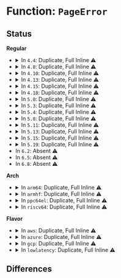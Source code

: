 # Function: <code>PageError</code>

## Status
<b>Regular</b>
<ul>
<li>
<details>
<summary>In <code>4.4</code>: Duplicate, Full Inline ⚠️</summary>

**Collision:** Static Duplication

**Inline:** Full

**Transformation:** False

**Instances:**

```
In mm/page-writeback.c (ffffffff81199455)
Location: include/linux/page-flags.h:210
Inline: True
Inline callers:
  - mm/page-writeback.c:write_one_page
```
```
In mm/migrate.c (ffffffff811f1c1c)
Location: include/linux/page-flags.h:210
Inline: True
Inline callers:
  - mm/migrate.c:migrate_page_copy
```
```
In fs/buffer.c (ffffffff81243fcf)
Location: include/linux/page-flags.h:210
Inline: True
Inline callers:
  - fs/buffer.c:end_buffer_async_read
  - fs/buffer.c:block_read_full_page
```
```
In block/partition-generic.c (ffffffff813cd025)
Location: include/linux/page-flags.h:210
Inline: True
Inline callers:
  - block/partition-generic.c:read_dev_sector
```
</details>
</li>
<li>
<details>
<summary>In <code>4.8</code>: Duplicate, Full Inline ⚠️</summary>

**Collision:** Static Duplication

**Inline:** Full

**Transformation:** False

**Instances:**

```
In mm/page-writeback.c (ffffffff811afd81)
Location: include/linux/page-flags.h:256
Inline: True
Inline callers:
  - mm/page-writeback.c:write_one_page
```
```
In mm/migrate.c (ffffffff812105e1)
Location: include/linux/page-flags.h:256
Inline: True
Inline callers:
  - mm/migrate.c:migrate_page_copy
```
```
In fs/buffer.c (ffffffff8126d9b5)
Location: include/linux/page-flags.h:256
Inline: True
Inline callers:
  - fs/buffer.c:block_read_full_page
  - fs/buffer.c:end_buffer_async_read
```
```
In fs/squashfs/file.c (ffffffff81322797)
Location: include/linux/page-flags.h:256
Inline: True
Inline callers:
  - fs/squashfs/file.c:squashfs_readpage
```
```
In block/partition-generic.c (ffffffff8141140d)
Location: include/linux/page-flags.h:256
Inline: True
Inline callers:
  - block/partition-generic.c:read_dev_sector
```
</details>
</li>
<li>
<details>
<summary>In <code>4.10</code>: Duplicate, Full Inline ⚠️</summary>

**Collision:** Static Duplication

**Inline:** Full

**Transformation:** False

**Instances:**

```
In mm/page-writeback.c (ffffffff811c0441)
Location: include/linux/page-flags.h:266
Inline: True
Inline callers:
  - mm/page-writeback.c:write_one_page
```
```
In mm/migrate.c (ffffffff8122271c)
Location: include/linux/page-flags.h:266
Inline: True
Inline callers:
  - mm/migrate.c:migrate_page_copy
```
```
In fs/buffer.c (ffffffff81280bda)
Location: include/linux/page-flags.h:266
Inline: True
Inline callers:
  - fs/buffer.c:block_read_full_page
  - fs/buffer.c:end_buffer_async_read
```
```
In fs/squashfs/file.c (ffffffff81338624)
Location: include/linux/page-flags.h:266
Inline: True
Inline callers:
  - fs/squashfs/file.c:squashfs_readpage
```
```
In block/partition-generic.c (ffffffff8142c7ad)
Location: include/linux/page-flags.h:266
Inline: True
Inline callers:
  - block/partition-generic.c:read_dev_sector
```
</details>
</li>
<li>
<details>
<summary>In <code>4.13</code>: Duplicate, Full Inline ⚠️</summary>

**Collision:** Static Duplication

**Inline:** Full

**Transformation:** False

**Instances:**

```
In mm/migrate.c (ffffffff8122e1bc)
Location: include/linux/page-flags.h:266
Inline: True
Inline callers:
  - mm/migrate.c:migrate_page_copy
```
```
In fs/buffer.c (ffffffff8128e4c7)
Location: include/linux/page-flags.h:266
Inline: True
Inline callers:
  - fs/buffer.c:block_read_full_page
  - fs/buffer.c:end_buffer_async_read
```
```
In fs/squashfs/file.c (ffffffff8134d59e)
Location: include/linux/page-flags.h:266
Inline: True
Inline callers:
  - fs/squashfs/file.c:squashfs_readpage
```
```
In block/partition-generic.c (ffffffff81439b05)
Location: include/linux/page-flags.h:266
Inline: True
Inline callers:
  - block/partition-generic.c:read_dev_sector
```
</details>
</li>
<li>
<details>
<summary>In <code>4.15</code>: Duplicate, Full Inline ⚠️</summary>

**Collision:** Static Duplication

**Inline:** Full

**Transformation:** False

**Instances:**

```
In mm/migrate.c (ffffffff8124928c)
Location: include/linux/page-flags.h:267
Inline: True
Inline callers:
  - mm/migrate.c:migrate_page_states
```
```
In fs/buffer.c (ffffffff812b10c0)
Location: include/linux/page-flags.h:267
Inline: True
Inline callers:
  - fs/buffer.c:block_read_full_page
  - fs/buffer.c:end_buffer_async_read
```
```
In fs/squashfs/file.c (ffffffff81371c4e)
Location: include/linux/page-flags.h:267
Inline: True
Inline callers:
  - fs/squashfs/file.c:squashfs_readpage
```
```
In block/partition-generic.c (ffffffff81465b05)
Location: include/linux/page-flags.h:267
Inline: True
Inline callers:
  - block/partition-generic.c:read_dev_sector
```
</details>
</li>
<li>
<details>
<summary>In <code>4.18</code>: Duplicate, Full Inline ⚠️</summary>

**Collision:** Static Duplication

**Inline:** Full

**Transformation:** False

**Instances:**

```
In mm/migrate.c (ffffffff8126cd05)
Location: include/linux/page-flags.h:274
Inline: True
Inline callers:
  - mm/migrate.c:migrate_page_states
```
```
In fs/buffer.c (ffffffff812d90b0)
Location: include/linux/page-flags.h:274
Inline: True
Inline callers:
  - fs/buffer.c:block_read_full_page
  - fs/buffer.c:end_buffer_async_read
```
```
In fs/squashfs/file.c (ffffffff813a020b)
Location: include/linux/page-flags.h:274
Inline: True
Inline callers:
  - fs/squashfs/file.c:squashfs_readpage
```
```
In block/partition-generic.c (ffffffff814994d5)
Location: include/linux/page-flags.h:274
Inline: True
Inline callers:
  - block/partition-generic.c:read_dev_sector
```
</details>
</li>
<li>
<details>
<summary>In <code>5.0</code>: Duplicate, Full Inline ⚠️</summary>

**Collision:** Static Duplication

**Inline:** Full

**Transformation:** False

**Instances:**

```
In mm/migrate.c (ffffffff81281505)
Location: include/linux/page-flags.h:283
Inline: True
Inline callers:
  - mm/migrate.c:migrate_page_states
```
```
In fs/buffer.c (ffffffff812ee581)
Location: include/linux/page-flags.h:283
Inline: True
Inline callers:
  - fs/buffer.c:block_read_full_page
  - fs/buffer.c:end_buffer_async_read
```
```
In fs/iomap.c (ffffffff813234d8)
Location: include/linux/page-flags.h:283
Inline: True
Inline callers:
  - fs/iomap.c:iomap_set_range_uptodate
```
```
In fs/squashfs/file.c (ffffffff813b8f8c)
Location: include/linux/page-flags.h:283
Inline: True
Inline callers:
  - fs/squashfs/file.c:squashfs_readpage
```
```
In block/partition-generic.c (ffffffff814b3735)
Location: include/linux/page-flags.h:283
Inline: True
Inline callers:
  - block/partition-generic.c:read_dev_sector
```
</details>
</li>
<li>
<details>
<summary>In <code>5.3</code>: Duplicate, Full Inline ⚠️</summary>

**Collision:** Static Duplication

**Inline:** Full

**Transformation:** False

**Instances:**

```
In mm/migrate.c (ffffffff8129d795)
Location: include/linux/page-flags.h:314
Inline: True
Inline callers:
  - mm/migrate.c:migrate_page_states
```
```
In fs/buffer.c (ffffffff8130fd86)
Location: include/linux/page-flags.h:314
Inline: True
Inline callers:
  - fs/buffer.c:block_read_full_page
  - fs/buffer.c:end_buffer_async_read
```
```
In fs/iomap/buffered-io.c (ffffffff8134b578)
Location: include/linux/page-flags.h:314
Inline: True
Inline callers:
  - fs/iomap/buffered-io.c:iomap_set_range_uptodate
```
```
In fs/squashfs/file.c (ffffffff813e3d9e)
Location: include/linux/page-flags.h:314
Inline: True
Inline callers:
  - fs/squashfs/file.c:squashfs_readpage
```
```
In block/partition-generic.c (ffffffff814e1cbf)
Location: include/linux/page-flags.h:314
Inline: True
Inline callers:
  - block/partition-generic.c:read_dev_sector
```
</details>
</li>
<li>
<details>
<summary>In <code>5.4</code>: Duplicate, Full Inline ⚠️</summary>

**Collision:** Static Duplication

**Inline:** Full

**Transformation:** False

**Instances:**

```
In mm/migrate.c (ffffffff812ad095)
Location: include/linux/page-flags.h:314
Inline: True
Inline callers:
  - mm/migrate.c:migrate_page_states
```
```
In fs/buffer.c (ffffffff81322d33)
Location: include/linux/page-flags.h:314
Inline: True
Inline callers:
  - fs/buffer.c:block_read_full_page
  - fs/buffer.c:end_buffer_async_read
```
```
In fs/verity/verify.c (ffffffff813517f8)
Location: include/linux/page-flags.h:314
Inline: True
Inline callers:
  - fs/verity/verify.c:fsverity_verify_bio
```
```
In fs/iomap/buffered-io.c (ffffffff81363828)
Location: include/linux/page-flags.h:314
Inline: True
Inline callers:
  - fs/iomap/buffered-io.c:iomap_set_range_uptodate
```
```
In fs/ext4/readpage.c (ffffffff813cc263)
Location: include/linux/page-flags.h:314
Inline: True
Inline callers:
  - fs/ext4/readpage.c:__read_end_io
```
```
In fs/squashfs/file.c (ffffffff813fdde0)
Location: include/linux/page-flags.h:314
Inline: True
Inline callers:
  - fs/squashfs/file.c:squashfs_readpage
```
```
In block/partition-generic.c (ffffffff814fb06f)
Location: include/linux/page-flags.h:314
Inline: True
Inline callers:
  - block/partition-generic.c:read_dev_sector
```
</details>
</li>
<li>
<details>
<summary>In <code>5.8</code>: Duplicate, Full Inline ⚠️</summary>

**Collision:** Static Duplication

**Inline:** Full

**Transformation:** False

**Instances:**

```
In mm/migrate.c (ffffffff812e2bd5)
Location: include/linux/page-flags.h:322
Inline: True
Inline callers:
  - mm/migrate.c:migrate_page_states
```
```
In fs/buffer.c (ffffffff8135c413)
Location: include/linux/page-flags.h:322
Inline: True
Inline callers:
  - fs/buffer.c:block_read_full_page
  - fs/buffer.c:end_buffer_async_read
```
```
In fs/verity/verify.c (ffffffff8139829a)
Location: include/linux/page-flags.h:322
Inline: True
Inline callers:
  - fs/verity/verify.c:fsverity_verify_bio
```
```
In fs/iomap/buffered-io.c (ffffffff813aaca5)
Location: include/linux/page-flags.h:322
Inline: True
```
```
In fs/ext4/readpage.c (ffffffff81418331)
Location: include/linux/page-flags.h:322
Inline: True
Inline callers:
  - fs/ext4/readpage.c:__read_end_io
```
```
In fs/squashfs/file.c (ffffffff8144b83e)
Location: include/linux/page-flags.h:322
Inline: True
Inline callers:
  - fs/squashfs/file.c:squashfs_readpage
```
```
In block/partitions/core.c (ffffffff8155ddaf)
Location: include/linux/page-flags.h:322
Inline: True
Inline callers:
  - block/partitions/core.c:read_part_sector
```
```
In drivers/scsi/scsicam.c (ffffffff81830297)
Location: include/linux/page-flags.h:322
Inline: True
Inline callers:
  - drivers/scsi/scsicam.c:scsi_bios_ptable
```
</details>
</li>
<li>
<details>
<summary>In <code>5.11</code>: Duplicate, Full Inline ⚠️</summary>

**Collision:** Static Duplication

**Inline:** Full

**Transformation:** False

**Instances:**

```
In mm/migrate.c (ffffffff812ee005)
Location: include/linux/page-flags.h:330
Inline: True
Inline callers:
  - mm/migrate.c:migrate_page_states
```
```
In fs/buffer.c (ffffffff81369aa5)
Location: include/linux/page-flags.h:330
Inline: True
Inline callers:
  - fs/buffer.c:block_read_full_page
  - fs/buffer.c:end_buffer_async_read
```
```
In fs/verity/verify.c (ffffffff813a9b1a)
Location: include/linux/page-flags.h:330
Inline: True
Inline callers:
  - fs/verity/verify.c:fsverity_verify_bio
```
```
In fs/iomap/buffered-io.c (ffffffff813bc4f5)
Location: include/linux/page-flags.h:330
Inline: True
```
```
In fs/ext4/readpage.c (ffffffff8142be91)
Location: include/linux/page-flags.h:330
Inline: True
Inline callers:
  - fs/ext4/readpage.c:__read_end_io
```
```
In fs/squashfs/file.c (ffffffff81467f1e)
Location: include/linux/page-flags.h:330
Inline: True
Inline callers:
  - fs/squashfs/file.c:squashfs_readpage
```
```
In block/partitions/core.c (ffffffff81579bbe)
Location: include/linux/page-flags.h:330
Inline: True
Inline callers:
  - block/partitions/core.c:read_part_sector
```
```
In drivers/scsi/scsicam.c (ffffffff81840f0e)
Location: include/linux/page-flags.h:330
Inline: True
Inline callers:
  - drivers/scsi/scsicam.c:scsi_bios_ptable
```
</details>
</li>
<li>
<details>
<summary>In <code>5.13</code>: Duplicate, Full Inline ⚠️</summary>

**Collision:** Static Duplication

**Inline:** Full

**Transformation:** False

**Instances:**

```
In mm/migrate.c (ffffffff812f3af5)
Location: include/linux/page-flags.h:330
Inline: True
Inline callers:
  - mm/migrate.c:migrate_page_states
```
```
In fs/buffer.c (ffffffff813708b5)
Location: include/linux/page-flags.h:330
Inline: True
Inline callers:
  - fs/buffer.c:block_read_full_page
  - fs/buffer.c:end_buffer_async_read
```
```
In fs/verity/verify.c (ffffffff813b106b)
Location: include/linux/page-flags.h:330
Inline: True
Inline callers:
  - fs/verity/verify.c:fsverity_verify_bio
```
```
In fs/iomap/buffered-io.c (ffffffff813c3245)
Location: include/linux/page-flags.h:330
Inline: True
```
```
In fs/ext4/readpage.c (ffffffff81432b51)
Location: include/linux/page-flags.h:330
Inline: True
Inline callers:
  - fs/ext4/readpage.c:__read_end_io
```
```
In fs/squashfs/file.c (ffffffff8146d521)
Location: include/linux/page-flags.h:330
Inline: True
Inline callers:
  - fs/squashfs/file.c:squashfs_readpage
```
```
In block/partitions/core.c (ffffffff815818f1)
Location: include/linux/page-flags.h:330
Inline: True
Inline callers:
  - block/partitions/core.c:read_part_sector
```
```
In drivers/scsi/scsicam.c (ffffffff818240fe)
Location: include/linux/page-flags.h:330
Inline: True
Inline callers:
  - drivers/scsi/scsicam.c:scsi_bios_ptable
```
</details>
</li>
<li>
<details>
<summary>In <code>5.15</code>: Duplicate, Full Inline ⚠️</summary>

**Collision:** Static Duplication

**Inline:** Full

**Transformation:** False

**Instances:**

```
In mm/migrate.c (ffffffff8133e495)
Location: include/linux/page-flags.h:344
Inline: True
Inline callers:
  - mm/migrate.c:migrate_page_states
```
```
In fs/buffer.c (ffffffff813bf484)
Location: include/linux/page-flags.h:344
Inline: True
Inline callers:
  - fs/buffer.c:block_read_full_page
  - fs/buffer.c:end_buffer_async_read
```
```
In fs/verity/verify.c (ffffffff81400d54)
Location: include/linux/page-flags.h:344
Inline: True
Inline callers:
  - fs/verity/verify.c:fsverity_verify_bio
```
```
In fs/iomap/buffered-io.c (ffffffff81412bc5)
Location: include/linux/page-flags.h:344
Inline: True
```
```
In fs/ext4/readpage.c (ffffffff81486321)
Location: include/linux/page-flags.h:344
Inline: True
Inline callers:
  - fs/ext4/readpage.c:__read_end_io
```
```
In fs/squashfs/file.c (ffffffff814c3db9)
Location: include/linux/page-flags.h:344
Inline: True
Inline callers:
  - fs/squashfs/file.c:squashfs_readpage
```
```
In block/partitions/core.c (ffffffff815e6cf6)
Location: include/linux/page-flags.h:344
Inline: True
Inline callers:
  - block/partitions/core.c:read_part_sector
```
```
In drivers/scsi/scsicam.c (ffffffff818af93e)
Location: include/linux/page-flags.h:344
Inline: True
Inline callers:
  - drivers/scsi/scsicam.c:scsi_bios_ptable
```
</details>
</li>
<li>
<details>
<summary>In <code>5.19</code>: Duplicate, Full Inline ⚠️</summary>

**Collision:** Static Duplication

**Inline:** Full

**Transformation:** False

**Instances:**

```
In fs/buffer.c (ffffffff81445e1b)
Location: include/linux/page-flags.h:494
Inline: True
Inline callers:
  - fs/buffer.c:end_buffer_async_read
```
```
In fs/verity/verify.c (ffffffff81474dfa)
Location: include/linux/page-flags.h:494
Inline: True
Inline callers:
  - fs/verity/verify.c:fsverity_verify_bio
```
```
In fs/ext4/readpage.c (ffffffff81509bc8)
Location: include/linux/page-flags.h:494
Inline: True
Inline callers:
  - fs/ext4/readpage.c:__read_end_io
```
```
In fs/squashfs/file.c (ffffffff8154eb38)
Location: include/linux/page-flags.h:494
Inline: True
Inline callers:
  - fs/squashfs/file.c:squashfs_read_folio
```
```
In block/partitions/core.c (ffffffff81695e7e)
Location: include/linux/page-flags.h:494
Inline: True
Inline callers:
  - block/partitions/core.c:read_part_sector
```
</details>
</li>
<li>
In <code>6.2</code>: Absent ⚠️
</li>
<li>
In <code>6.5</code>: Absent ⚠️
</li>
<li>
In <code>6.8</code>: Absent ⚠️
</li>
</ul>
<b>Arch</b>
<ul>
<li>
<details>
<summary>In <code>arm64</code>: Duplicate, Full Inline ⚠️</summary>

**Collision:** Static Duplication

**Inline:** Full

**Transformation:** False

**Instances:**

```
In mm/migrate.c (ffff80001034f350)
Location: include/linux/page-flags.h:314
Inline: True
Inline callers:
  - mm/migrate.c:migrate_page_states
```
```
In fs/buffer.c (ffff8000103dbda0)
Location: include/linux/page-flags.h:314
Inline: True
Inline callers:
  - fs/buffer.c:block_read_full_page
  - fs/buffer.c:end_buffer_async_read
```
```
In fs/verity/verify.c (ffff800010413910)
Location: include/linux/page-flags.h:314
Inline: True
Inline callers:
  - fs/verity/verify.c:fsverity_verify_bio
```
```
In fs/iomap/buffered-io.c (ffff80001042af2c)
Location: include/linux/page-flags.h:314
Inline: True
Inline callers:
  - fs/iomap/buffered-io.c:iomap_set_range_uptodate
```
```
In fs/ext4/readpage.c (ffff8000104a469c)
Location: include/linux/page-flags.h:314
Inline: True
Inline callers:
  - fs/ext4/readpage.c:__read_end_io
```
```
In fs/squashfs/file.c (ffff8000104dbe80)
Location: include/linux/page-flags.h:314
Inline: True
Inline callers:
  - fs/squashfs/file.c:squashfs_readpage
```
```
In block/partition-generic.c (ffff8000105fd09c)
Location: include/linux/page-flags.h:314
Inline: True
Inline callers:
  - block/partition-generic.c:read_dev_sector
```
</details>
</li>
<li>
<details>
<summary>In <code>armhf</code>: Duplicate, Full Inline ⚠️</summary>

**Collision:** Static Duplication

**Inline:** Full

**Transformation:** False

**Instances:**

```
In mm/migrate.c (c05512d0)
Location: include/linux/page-flags.h:314
Inline: True
Inline callers:
  - mm/migrate.c:migrate_page_states
```
```
In fs/buffer.c (c05b511c)
Location: include/linux/page-flags.h:314
Inline: True
Inline callers:
  - fs/buffer.c:block_read_full_page
  - fs/buffer.c:end_buffer_async_read
```
```
In fs/verity/verify.c (c05dfbb8)
Location: include/linux/page-flags.h:314
Inline: True
Inline callers:
  - fs/verity/verify.c:fsverity_verify_bio
```
```
In fs/iomap/buffered-io.c (c05f2cfc)
Location: include/linux/page-flags.h:314
Inline: True
Inline callers:
  - fs/iomap/buffered-io.c:iomap_set_range_uptodate
```
```
In fs/ext4/readpage.c (c0666288)
Location: include/linux/page-flags.h:314
Inline: True
Inline callers:
  - fs/ext4/readpage.c:__read_end_io
```
```
In fs/squashfs/file.c (c069d688)
Location: include/linux/page-flags.h:314
Inline: True
Inline callers:
  - fs/squashfs/file.c:squashfs_readpage
```
```
In block/partition-generic.c (c07a78c4)
Location: include/linux/page-flags.h:314
Inline: True
Inline callers:
  - block/partition-generic.c:read_dev_sector
```
</details>
</li>
<li>
<details>
<summary>In <code>ppc64el</code>: Duplicate, Full Inline ⚠️</summary>

**Collision:** Static Duplication

**Inline:** Full

**Transformation:** False

**Instances:**

```
In mm/migrate.c (c000000000431744)
Location: include/linux/page-flags.h:314
Inline: True
Inline callers:
  - mm/migrate.c:migrate_page_states
```
```
In fs/buffer.c (c0000000004e11dc)
Location: include/linux/page-flags.h:314
Inline: True
Inline callers:
  - fs/buffer.c:block_read_full_page
  - fs/buffer.c:end_buffer_async_read
```
```
In fs/verity/verify.c (c000000000521914)
Location: include/linux/page-flags.h:314
Inline: True
Inline callers:
  - fs/verity/verify.c:fsverity_verify_bio
```
```
In fs/iomap/buffered-io.c (c00000000053a6d0)
Location: include/linux/page-flags.h:314
Inline: True
Inline callers:
  - fs/iomap/buffered-io.c:iomap_set_range_uptodate
```
```
In fs/ext4/readpage.c (c0000000005d1644)
Location: include/linux/page-flags.h:314
Inline: True
Inline callers:
  - fs/ext4/readpage.c:__read_end_io
```
```
In fs/squashfs/file.c (c000000000617140)
Location: include/linux/page-flags.h:314
Inline: True
Inline callers:
  - fs/squashfs/file.c:squashfs_readpage
```
```
In block/partition-generic.c (c0000000007966e4)
Location: include/linux/page-flags.h:314
Inline: True
Inline callers:
  - block/partition-generic.c:read_dev_sector
```
</details>
</li>
<li>
<details>
<summary>In <code>riscv64</code>: Duplicate, Full Inline ⚠️</summary>

**Collision:** Static Duplication

**Inline:** Full

**Transformation:** False

**Instances:**

```
In mm/migrate.c (ffffffe00023e3c0)
Location: include/linux/page-flags.h:314
Inline: True
Inline callers:
  - mm/migrate.c:migrate_page_states
```
```
In fs/buffer.c (ffffffe00029432a)
Location: include/linux/page-flags.h:314
Inline: True
Inline callers:
  - fs/buffer.c:block_read_full_page
  - fs/buffer.c:end_buffer_async_read
```
```
In fs/verity/verify.c (ffffffe0002bb31a)
Location: include/linux/page-flags.h:314
Inline: True
Inline callers:
  - fs/verity/verify.c:fsverity_verify_bio
```
```
In fs/iomap/buffered-io.c (ffffffe0002c7c86)
Location: include/linux/page-flags.h:314
Inline: True
Inline callers:
  - fs/iomap/buffered-io.c:iomap_set_range_uptodate
```
```
In fs/ext4/readpage.c (ffffffe00032587c)
Location: include/linux/page-flags.h:314
Inline: True
Inline callers:
  - fs/ext4/readpage.c:__read_end_io
```
```
In fs/squashfs/file.c (ffffffe000350b04)
Location: include/linux/page-flags.h:314
Inline: True
Inline callers:
  - fs/squashfs/file.c:squashfs_readpage
```
```
In block/partition-generic.c (ffffffe000438ca0)
Location: include/linux/page-flags.h:314
Inline: True
Inline callers:
  - block/partition-generic.c:read_dev_sector
```
</details>
</li>
</ul>
<b>Flavor</b>
<ul>
<li>
<details>
<summary>In <code>aws</code>: Duplicate, Full Inline ⚠️</summary>

**Collision:** Static Duplication

**Inline:** Full

**Transformation:** False

**Instances:**

```
In mm/migrate.c (ffffffff812a5675)
Location: include/linux/page-flags.h:314
Inline: True
Inline callers:
  - mm/migrate.c:migrate_page_states
```
```
In fs/buffer.c (ffffffff8131b313)
Location: include/linux/page-flags.h:314
Inline: True
Inline callers:
  - fs/buffer.c:block_read_full_page
  - fs/buffer.c:end_buffer_async_read
```
```
In fs/verity/verify.c (ffffffff81349dd8)
Location: include/linux/page-flags.h:314
Inline: True
Inline callers:
  - fs/verity/verify.c:fsverity_verify_bio
```
```
In fs/iomap/buffered-io.c (ffffffff8135be08)
Location: include/linux/page-flags.h:314
Inline: True
Inline callers:
  - fs/iomap/buffered-io.c:iomap_set_range_uptodate
```
```
In fs/ext4/readpage.c (ffffffff813c4843)
Location: include/linux/page-flags.h:314
Inline: True
Inline callers:
  - fs/ext4/readpage.c:__read_end_io
```
```
In fs/squashfs/file.c (ffffffff813f63c0)
Location: include/linux/page-flags.h:314
Inline: True
Inline callers:
  - fs/squashfs/file.c:squashfs_readpage
```
```
In block/partition-generic.c (ffffffff814f364f)
Location: include/linux/page-flags.h:314
Inline: True
Inline callers:
  - block/partition-generic.c:read_dev_sector
```
</details>
</li>
<li>
<details>
<summary>In <code>azure</code>: Duplicate, Full Inline ⚠️</summary>

**Collision:** Static Duplication

**Inline:** Full

**Transformation:** False

**Instances:**

```
In mm/migrate.c (ffffffff81297145)
Location: include/linux/page-flags.h:314
Inline: True
Inline callers:
  - mm/migrate.c:migrate_page_states
```
```
In fs/buffer.c (ffffffff8130beb3)
Location: include/linux/page-flags.h:314
Inline: True
Inline callers:
  - fs/buffer.c:block_read_full_page
  - fs/buffer.c:end_buffer_async_read
```
```
In fs/verity/verify.c (ffffffff8133aab8)
Location: include/linux/page-flags.h:314
Inline: True
Inline callers:
  - fs/verity/verify.c:fsverity_verify_bio
```
```
In fs/iomap/buffered-io.c (ffffffff8134caa8)
Location: include/linux/page-flags.h:314
Inline: True
Inline callers:
  - fs/iomap/buffered-io.c:iomap_set_range_uptodate
```
```
In fs/ext4/readpage.c (ffffffff813b52c3)
Location: include/linux/page-flags.h:314
Inline: True
Inline callers:
  - fs/ext4/readpage.c:__read_end_io
```
```
In fs/squashfs/file.c (ffffffff813e6e40)
Location: include/linux/page-flags.h:314
Inline: True
Inline callers:
  - fs/squashfs/file.c:squashfs_readpage
```
```
In block/partition-generic.c (ffffffff814e3b5f)
Location: include/linux/page-flags.h:314
Inline: True
Inline callers:
  - block/partition-generic.c:read_dev_sector
```
</details>
</li>
<li>
<details>
<summary>In <code>gcp</code>: Duplicate, Full Inline ⚠️</summary>

**Collision:** Static Duplication

**Inline:** Full

**Transformation:** False

**Instances:**

```
In mm/migrate.c (ffffffff812a3485)
Location: include/linux/page-flags.h:314
Inline: True
Inline callers:
  - mm/migrate.c:migrate_page_states
```
```
In fs/buffer.c (ffffffff81318de3)
Location: include/linux/page-flags.h:314
Inline: True
Inline callers:
  - fs/buffer.c:block_read_full_page
  - fs/buffer.c:end_buffer_async_read
```
```
In fs/verity/verify.c (ffffffff813478a8)
Location: include/linux/page-flags.h:314
Inline: True
Inline callers:
  - fs/verity/verify.c:fsverity_verify_bio
```
```
In fs/iomap/buffered-io.c (ffffffff813598d8)
Location: include/linux/page-flags.h:314
Inline: True
Inline callers:
  - fs/iomap/buffered-io.c:iomap_set_range_uptodate
```
```
In fs/ext4/readpage.c (ffffffff813c1cd3)
Location: include/linux/page-flags.h:314
Inline: True
Inline callers:
  - fs/ext4/readpage.c:__read_end_io
```
```
In fs/squashfs/file.c (ffffffff813f3740)
Location: include/linux/page-flags.h:314
Inline: True
Inline callers:
  - fs/squashfs/file.c:squashfs_readpage
```
```
In block/partition-generic.c (ffffffff814ef6df)
Location: include/linux/page-flags.h:314
Inline: True
Inline callers:
  - block/partition-generic.c:read_dev_sector
```
</details>
</li>
<li>
<details>
<summary>In <code>lowlatency</code>: Duplicate, Full Inline ⚠️</summary>

**Collision:** Static Duplication

**Inline:** Full

**Transformation:** False

**Instances:**

```
In mm/migrate.c (ffffffff812b3c95)
Location: include/linux/page-flags.h:314
Inline: True
Inline callers:
  - mm/migrate.c:migrate_page_states
```
```
In fs/buffer.c (ffffffff8132aa0d)
Location: include/linux/page-flags.h:314
Inline: True
Inline callers:
  - fs/buffer.c:block_read_full_page
  - fs/buffer.c:end_buffer_async_read
```
```
In fs/verity/verify.c (ffffffff8135aba8)
Location: include/linux/page-flags.h:314
Inline: True
Inline callers:
  - fs/verity/verify.c:fsverity_verify_bio
```
```
In fs/iomap/buffered-io.c (ffffffff8136cfc8)
Location: include/linux/page-flags.h:314
Inline: True
Inline callers:
  - fs/iomap/buffered-io.c:iomap_set_range_uptodate
```
```
In fs/ext4/readpage.c (ffffffff813d6e53)
Location: include/linux/page-flags.h:314
Inline: True
Inline callers:
  - fs/ext4/readpage.c:__read_end_io
```
```
In fs/squashfs/file.c (ffffffff81409364)
Location: include/linux/page-flags.h:314
Inline: True
Inline callers:
  - fs/squashfs/file.c:squashfs_readpage
```
```
In block/partition-generic.c (ffffffff8150876f)
Location: include/linux/page-flags.h:314
Inline: True
Inline callers:
  - block/partition-generic.c:read_dev_sector
```
</details>
</li>
</ul>

## Differences

